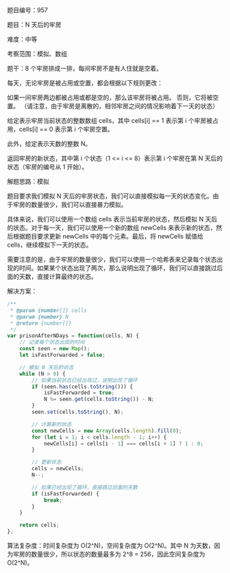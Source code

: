 题目编号：957

题目：N 天后的牢房

难度：中等

考察范围：模拟、数组

题干：8 个牢房排成一排，每间牢房不是有人住就是空着。

每天，无论牢房是被占用或空置，都会根据以下规则更改：

如果一间牢房两边都被占用或都是空的，那么该牢房将被占用。
否则，它将被空置。
（请注意，由于牢房是离散的，相邻牢房之间的情况影响着下一天的状态）

给定表示牢房当前状态的整数数组 cells，其中 cells[i] == 1 表示第 i 个牢房被占用，cells[i] == 0 表示第 i 个牢房空置。

此外，给定表示天数的整数 N。

返回牢房的新状态，其中第 i 个状态（1 <= i <= 8）表示第 i 个牢房在第 N 天后的状态（牢房的编号从 1 开始）。

解题思路：模拟

题目要求我们模拟 N 天后的牢房状态，我们可以直接模拟每一天的状态变化。由于牢房的数量很少，我们可以直接暴力模拟。

具体来说，我们可以使用一个数组 cells 表示当前牢房的状态，然后模拟 N 天后的状态。对于每一天，我们可以使用一个新的数组 newCells 来表示新的状态，然后根据题目要求更新 newCells 中的每个元素。最后，将 newCells 赋值给 cells，继续模拟下一天的状态。

需要注意的是，由于牢房的数量很少，我们可以使用一个哈希表来记录每个状态出现的时间。如果某个状态出现了两次，那么说明出现了循环，我们可以直接跳过后面的天数，直接计算最终的状态。

解决方案：

```javascript
/**
 * @param {number[]} cells
 * @param {number} N
 * @return {number[]}
 */
var prisonAfterNDays = function(cells, N) {
    // 记录每个状态出现的时间
    const seen = new Map();
    let isFastForwarded = false;

    // 模拟 N 天后的状态
    while (N > 0) {
        // 如果当前状态已经出现过，说明出现了循环
        if (seen.has(cells.toString())) {
            isFastForwarded = true;
            N %= seen.get(cells.toString()) - N;
        }
        seen.set(cells.toString(), N);

        // 计算新的状态
        const newCells = new Array(cells.length).fill(0);
        for (let i = 1; i < cells.length - 1; i++) {
            newCells[i] = cells[i - 1] === cells[i + 1] ? 1 : 0;
        }

        // 更新状态
        cells = newCells;
        N--;

        // 如果已经出现了循环，直接跳过后面的天数
        if (isFastForwarded) {
            break;
        }
    }

    return cells;
};
```

算法复杂度：时间复杂度为 O(2^N)，空间复杂度为 O(2^N)。其中 N 为天数，因为牢房的数量很少，所以状态的数量最多为 2^8 = 256，因此空间复杂度为 O(2^N)。